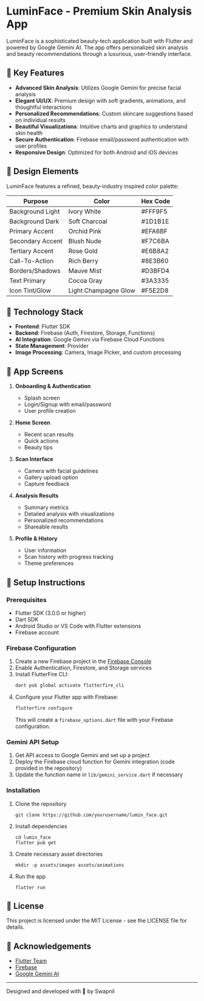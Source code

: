 # LuminFace - Premium Skin Analysis App

LuminFace is a sophisticated beauty-tech application built with Flutter and powered by Google Gemini AI. The app offers personalized skin analysis and beauty recommendations through a luxurious, user-friendly interface.

## 🌟 Key Features

- **Advanced Skin Analysis**: Utilizes Google Gemini for precise facial analysis
- **Elegant UI/UX**: Premium design with soft gradients, animations, and thoughtful interactions
- **Personalized Recommendations**: Custom skincare suggestions based on individual results
- **Beautiful Visualizations**: Intuitive charts and graphics to understand skin health
- **Secure Authentication**: Firebase email/password authentication with user profiles
- **Responsive Design**: Optimized for both Android and iOS devices

## 🎨 Design Elements

LuminFace features a refined, beauty-industry inspired color palette:

| Purpose | Color | Hex Code |
|---------|-------|----------|
| Background Light | Ivory White | #FFF9F5 |
| Background Dark | Soft Charcoal | #1D1B1E |
| Primary Accent | Orchid Pink | #EFA6BF |
| Secondary Accent | Blush Nude | #F7C6BA |
| Tertiary Accent | Rose Gold | #E6B8A2 |
| Call-To-Action | Rich Berry | #8E3B60 |
| Borders/Shadows | Mauve Mist | #D3BFD4 |
| Text Primary | Cocoa Gray | #3A3335 |
| Icon Tint/Glow | Light Champagne Glow | #F5E2D8 |

## 🧰 Technology Stack

- **Frontend**: Flutter SDK
- **Backend**: Firebase (Auth, Firestore, Storage, Functions)
- **AI Integration**: Google Gemini via Firebase Cloud Functions
- **State Management**: Provider
- **Image Processing**: Camera, Image Picker, and custom processing

## 📱 App Screens

1. **Onboarding & Authentication**
   - Splash screen
   - Login/Signup with email/password
   - User profile creation

2. **Home Screen**
   - Recent scan results
   - Quick actions
   - Beauty tips

3. **Scan Interface**
   - Camera with facial guidelines
   - Gallery upload option
   - Capture feedback

4. **Analysis Results**
   - Summary metrics
   - Detailed analysis with visualizations
   - Personalized recommendations
   - Shareable results

5. **Profile & History**
   - User information
   - Scan history with progress tracking
   - Theme preferences

## 🔧 Setup Instructions

### Prerequisites
- Flutter SDK (3.0.0 or higher)
- Dart SDK
- Android Studio or VS Code with Flutter extensions
- Firebase account

### Firebase Configuration
1. Create a new Firebase project in the [Firebase Console](https://console.firebase.google.com/)
2. Enable Authentication, Firestore, and Storage services
3. Install FlutterFire CLI:
   ```bash
   dart pub global activate flutterfire_cli
   ```
4. Configure your Flutter app with Firebase:
   ```bash
   flutterfire configure
   ```
   This will create a `firebase_options.dart` file with your Firebase configuration.

### Gemini API Setup
1. Get API access to Google Gemini and set up a project
2. Deploy the Firebase cloud function for Gemini integration (code provided in the repository)
3. Update the function name in `lib/gemini_service.dart` if necessary

### Installation
1. Clone the repository
   ```
   git clone https://github.com/yourusername/lumin_face.git
   ```

2. Install dependencies
   ```
   cd lumin_face
   flutter pub get
   ```

3. Create necessary asset directories
   ```
   mkdir -p assets/images assets/animations
   ```

4. Run the app
   ```
   flutter run
   ```

## 📝 License

This project is licensed under the MIT License - see the LICENSE file for details.

## 🙏 Acknowledgements

- [Flutter Team](https://flutter.dev/)
- [Firebase](https://firebase.google.com/)
- [Google Gemini AI](https://deepmind.google/technologies/gemini/)

---

Designed and developed with 💖 by Swapnil  